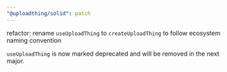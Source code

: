 ```yaml
---
"@uploadthing/solid": patch
---
```


refactor: rename `useUploadThing` to `createUploadThing` to follow ecosystem naming convention

`useUploadThing` is now marked deprecated and will be removed in the next major.
